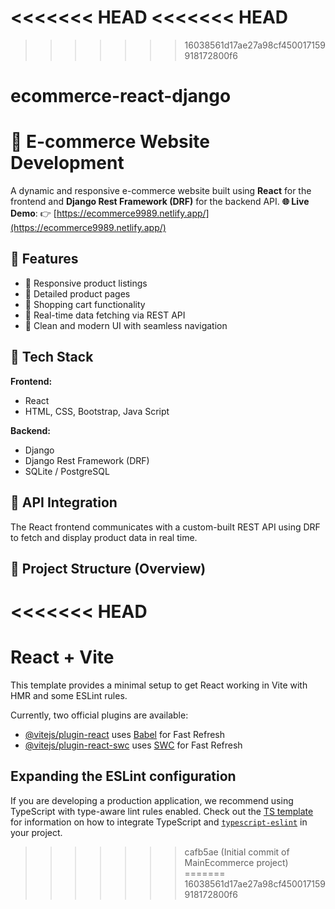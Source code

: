 <<<<<<< HEAD
<<<<<<< HEAD
=======
>>>>>>> 16038561d17ae27a98cf450017159918172800f6
# ecommerce-react-django
# 🛒 E-commerce Website Development

A dynamic and responsive e-commerce website built using **React** for the frontend and **Django Rest Framework (DRF)** for the backend API.
**🌐 Live Demo**: 👉 [https://ecommerce9989.netlify.app/](https://ecommerce9989.netlify.app/)

## 🚀 Features

- 🔹 Responsive product listings
- 🔹 Detailed product pages
- 🔹 Shopping cart functionality
- 🔹 Real-time data fetching via REST API
- 🔹 Clean and modern UI with seamless navigation

## 🧱 Tech Stack

**Frontend:**
- React
- HTML, CSS, Bootstrap, Java Script

**Backend:**
- Django
- Django Rest Framework (DRF)
- SQLite / PostgreSQL

## 🔌 API Integration

The React frontend communicates with a custom-built REST API using DRF to fetch and display product data in real time.

## 📂 Project Structure (Overview)

<<<<<<< HEAD
=======
# React + Vite

This template provides a minimal setup to get React working in Vite with HMR and some ESLint rules.

Currently, two official plugins are available:

- [@vitejs/plugin-react](https://github.com/vitejs/vite-plugin-react/blob/main/packages/plugin-react) uses [Babel](https://babeljs.io/) for Fast Refresh
- [@vitejs/plugin-react-swc](https://github.com/vitejs/vite-plugin-react/blob/main/packages/plugin-react-swc) uses [SWC](https://swc.rs/) for Fast Refresh

## Expanding the ESLint configuration

If you are developing a production application, we recommend using TypeScript with type-aware lint rules enabled. Check out the [TS template](https://github.com/vitejs/vite/tree/main/packages/create-vite/template-react-ts) for information on how to integrate TypeScript and [`typescript-eslint`](https://typescript-eslint.io) in your project.
>>>>>>> cafb5ae (Initial commit of MainEcommerce project)
=======
>>>>>>> 16038561d17ae27a98cf450017159918172800f6
